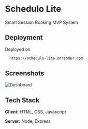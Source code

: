 
# Schedulo Lite

Smart Session Booking MVP System




## Deployment

Deployed on

```bash
  https://schedulo-lite.onrender.com
```


## Screenshots

![Dashboard](https://drive.google.com/file/d/1zFBliFfeyStervWOP4BoT8vrbIM6XjWM/view?usp=sharing)


## Tech Stack

**Client:** HTML, CSS, Javascript

**Server:** Node, Express

